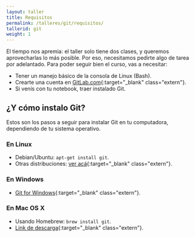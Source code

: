 ```yaml
---
layout: taller
title: Requisitos
permalink: /talleres/git/requisitos/
tallerid: git
weight: 1
---
```


El tiempo nos apremia: el taller solo tiene dos clases, y queremos aprovecharlas lo más posible. Por eso, necesitamos pedirte algo de tarea por adelantado. Para poder seguir bien el curso, vas a necesitar:

* Tener un manejo básico de la consola de Linux (Bash).
* Crearte una cuenta en [GitLab.com][gitlab]{:target="_blank" class="extern"}.
* Si venís con tu notebook, traer instalado Git.

## ¿Y cómo instalo Git?

Estos son los pasos a seguir para instalar Git en tu computadora, dependiendo de tu sistema operativo.

### En Linux

* Debian/Ubuntu: `apt-get install git`.
* Otras distribuciones: [ver acá][git_linux]{:target="_blank" class="extern"}.

### En Windows

* [Git for Windows][git_windows]{:target="_blank" class="extern"}.

### En Mac OS X

* Usando Homebrew: `brew install git`.
* [Link de descarga][git_mac]{:target="_blank" class="extern"}.


[gitlab]: https://gitlab.com/users/sign_in
[git_linux]: https://git-scm.com/download/linux
[git_windows]: https://git-for-windows.github.io/
[git_mac]: https://git-scm.com/download/mac
